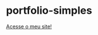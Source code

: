 # portfolio-simples

<a href="https://portfolio-simples-edusalomao.netlify.app/" type="external" target="_blank">Acesse o meu site! </a>
